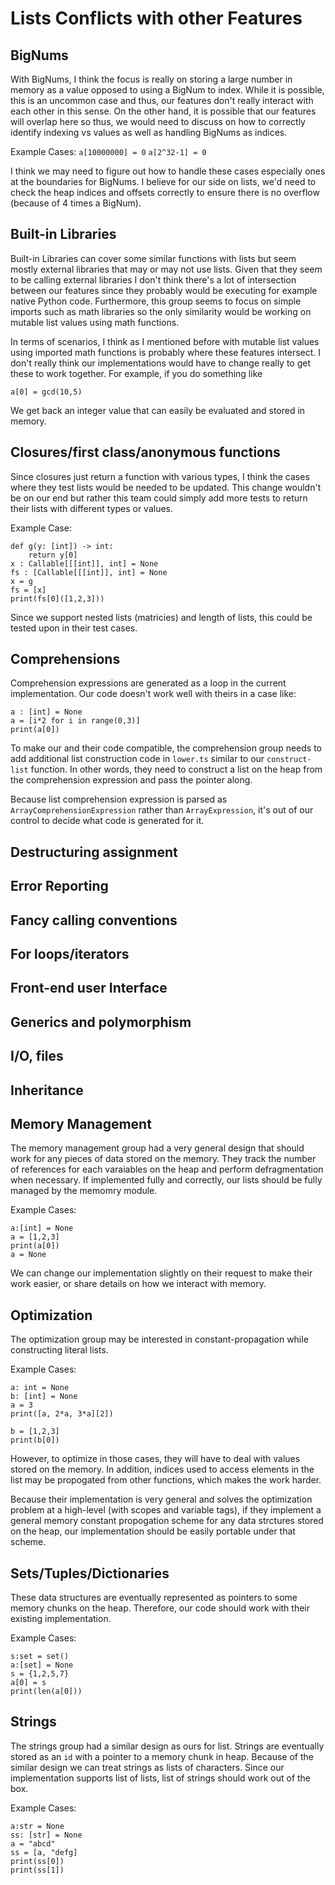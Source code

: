 # Lists Conflicts with other Features

## BigNums

With BigNums, I think the focus is really on storing a large number in memory as a value opposed to using a BigNum to index. While it is possible, this is an uncommon case and thus, our features don't really interact with each other in this sense. On the other hand, it is possible that our features will overlap here so thus, we would need to discuss on how to correctly identify indexing vs values as well as handling BigNums as indices.

Example Cases:
`a[10000000] = 0`
`a[2^32-1] = 0`

I think we may need to figure out how to handle these cases especially ones at the boundaries for BigNums. I believe for our side on lists, we'd need to check the heap indices and offsets correctly to ensure there is no overflow (because of 4 times a BigNum). 

## Built-in Libraries

Built-in Libraries can cover some similar functions with lists but seem mostly external libraries that may or may not use lists. Given that they seem to be calling external libraries I don't think there's a lot of intersection between our features since they probably would be executing for example native Python code. Furthermore, this group seems to focus on simple imports such as math libraries so the only similarity would be working on mutable list values using math functions.

In terms of scenarios, I think as I mentioned before with mutable list values using imported math functions is probably where these features intersect. I don't really think our implementations would have to change really to get these to work together. For example, if you do something like 

`a[0] = gcd(10,5)`

We get back an integer value that can easily be evaluated and stored in memory.

## Closures/first class/anonymous functions

Since closures just return a function with various types, I think the cases where they test lists would be needed to be updated. This change wouldn't be on our end but rather this team could simply add more tests to return their lists with different types or values.

Example Case:
```
def g(y: [int]) -> int:
    return y[0]
x : Callable[[[int]], int] = None
fs : [Callable[[[int]], int] = None
x = g
fs = [x]
print(fs[0]([1,2,3]))
```

Since we support nested lists (matricies) and length of lists, this could be tested upon in their test cases.

## Comprehensions

Comprehension expressions are generated as a loop in the current implementation. Our code doesn't work well with theirs in a case like:

```
a : [int] = None
a = [i*2 for i in range(0,3)]
print(a[0])
```

To make our and their code compatible, the comprehension group needs to add additional list construction code in `lower.ts` similar to our `construct-list` function. In other words, they need to construct a list on the heap from the comprehension expression and pass the pointer along.

Because list comprehension expression is parsed as `ArrayComprehensionExpression` rather than `ArrayExpression`, it's out of our control to decide what code is generated for it.

## Destructuring assignment

## Error Reporting

## Fancy calling conventions

## For loops/iterators

## Front-end user Interface

## Generics and polymorphism

## I/O, files

## Inheritance

## Memory Management

The memory management group had a very general design that should work for any pieces of data stored on the memory. They track the number of references for each varaiables on the heap and perform defragmentation when necessary. If implemented fully and correctly, our lists should be fully managed by the memomry module.

Example Cases:
```
a:[int] = None
a = [1,2,3]
print(a[0])
a = None
```

We can change our implementation slightly on their request to make their work easier, or share details on how we interact with memory.

## Optimization

The optimization group may be interested in constant-propagation while constructing literal lists.

Example Cases:
```
a: int = None
b: [int] = None
a = 3
print([a, 2*a, 3*a][2])

b = [1,2,3]
print(b[0])
```

However, to optimize in those cases, they will have to deal with values stored on the memory. In addition, indices used to access elements in the list may be propogated from other functions, which makes the work harder.

Because their implementation is very general and solves the optimization problem at a high-level (with scopes and variable tags), if they implement a general memory constant propogation scheme for any data strctures stored on the heap, our implementation should be easily portable under that scheme.

## Sets/Tuples/Dictionaries

These data structures are eventually represented as pointers to some memory chunks on the heap. Therefore, our code should work with their existing implementation.

Example Cases:
```
s:set = set()
a:[set] = None
s = {1,2,5,7}
a[0] = s
print(len(a[0]))
```

## Strings

The strings group had a similar design as ours for list. Strings are eventually stored as an `id` with a pointer to a memory chunk in heap. Because of the similar design we can treat strings as lists of characters. Since our implementation supports list of lists, list of strings should work out of the box.

Example Cases:
```
a:str = None
ss: [str] = None
a = "abcd"
ss = [a, "defg]
print(ss[0])
print(ss[1])
```